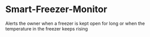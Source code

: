 # Smart-Freezer-Monitor
Alerts the owner when a freezer is kept open for long or when the temperature in the freezer keeps rising
